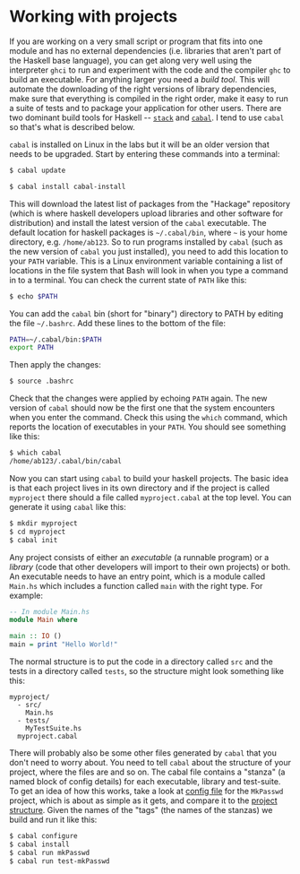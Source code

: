 # Working with projects

If you are working on a very small script or program that fits into
one module and has no external dependencies (i.e. libraries that
aren't part of the Haskell base language), you can get along very well
using the interpreter `ghci` to run and experiment with the code and the
compiler `ghc` to build an executable. For anything larger you need a
*build tool*. This will automate the downloading of the right versions
of library dependencies, make sure that everything is compiled in the
right order, make it easy to run a suite of tests and to package your
application for other users. There are two dominant build tools for
Haskell -- [`stack`](https://docs.haskellstack.org/en/stable/README/) and [`cabal`](https://www.haskell.org/cabal/). I tend to use `cabal` so that's what is
described below.

`cabal` is installed on Linux in the labs but it will be an older version that needs to be upgraded. Start by entering these commands into a terminal:

```bash
$ cabal update

$ cabal install cabal-install
```

This will download the latest list of packages from the "Hackage"
repository (which is where haskell developers upload libraries and
other software for distribution) and install the latest version of the
`cabal` executable. The default location for haskell packages is
`~/.cabal/bin`, where `~` is your home directory,
e.g. `/home/ab123`. So to run programs installed by `cabal` (such as the
new version of `cabal` you just installed), you need to
add this location to your `PATH` variable. This is a Linux environment
variable containing a list of locations in the file system that Bash
will look in when you type a command in to a
terminal. You can check the current state of `PATH` like this:

```bash
$ echo $PATH
```

You can add the `cabal` bin (short for "binary") directory to PATH by editing the file `~/.bashrc`.  Add these lines to the bottom of the file:

```bash
PATH=~/.cabal/bin:$PATH
export PATH
```

Then apply the changes:

```bash
$ source .bashrc
```

Check that the changes were applied by echoing `PATH` again. The new
version of `cabal` should now be the first one that the system
encounters when you enter the command. Check this using the `which`
command, which reports the location of executables in your `PATH`. You
should see something like this:

```bash
$ which cabal
/home/ab123/.cabal/bin/cabal
```

Now you can start using `cabal` to build your haskell projects. The
basic idea is that each project lives in its own directory and if the
project is called `myproject` there should a file called `myproject.cabal`
at the top level. You can generate it using `cabal` like this:

```bash
$ mkdir myproject
$ cd myproject
$ cabal init
```

Any project consists of either an *executable* (a runnable program) or a
*library* (code that other developers will import to their own projects)
or both. An executable needs to have an entry point, which is a module
called `Main.hs` which includes a function called `main` with the right
type. For example:

```haskell
-- In module Main.hs
module Main where

main :: IO ()
main = print "Hello World!"
```

The normal structure is to put the code in a directory called `src`
and the tests in a directory called `tests`, so the structure might look
something like this:

```
myproject/
  - src/
    Main.hs
  - tests/
    MyTestSuite.hs 
  myproject.cabal 
``` 
  
There will probably also be some other files generated by `cabal` that
you don't need to worry about. You need to tell `cabal` about the
structure of your project, where the files are and so on. The cabal file 
contains a "stanza" (a named block of config
details) for each executable, library and test-suite. To get an idea of
how this works, take a look at [config
file](https://github.com/jimburton/MkPasswd/blob/master/mkPasswd.cabal)
for the `MkPasswd` project, which is about as simple as it gets, and compare it to the [project
structure](https://github.com/jimburton/MkPasswd). Given the names of the "tags"
(the names of the stanzas) we build and run it like this:

```bash
$ cabal configure
$ cabal install
$ cabal run mkPasswd
$ cabal run test-mkPasswd
```

